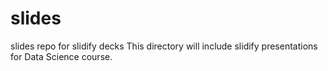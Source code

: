 slides
======

slides repo for slidify decks
This directory will include slidify presentations for Data Science course.
